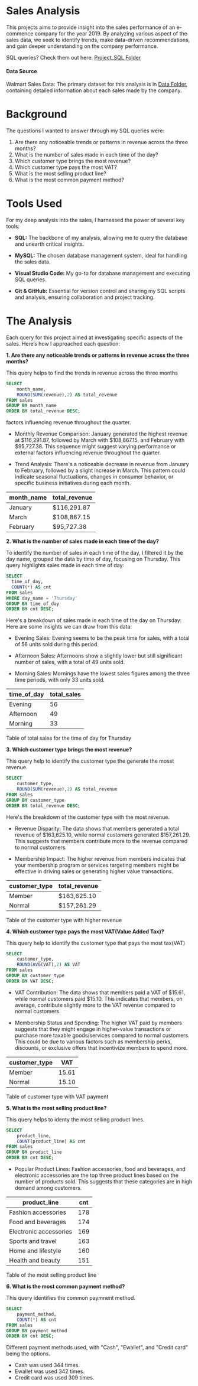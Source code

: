 # Sales Analysis

This projects aims to provide insight into the sales performance of an e-commence company for the year 2019. By analyzing various aspect of the sales data, we seek to identify trends, make data-driven recommendations, and gain deeper understanding on the company performance.

SQL queries? Check them out here: [Project_SQL Folder](Project_SQL)

#### Data Source

Walmart Sales Data: The primary dataset for this analysis is in [Data Folder](Data), containing detailed information about each sales made by the company.

# Background

The questions I wanted to answer through my SQL queries were:

1. Are there any noticeable trends or patterns in revenue across the three months?
2. What is the number of sales made in each time of the day?
3. Which customer type brings the most revenue?
4. Which customer type pays the most VAT?
5. What is the most selling product line?
6. What is the most common payment method?

# Tools Used

For my deep analysis into the sales, I harnessed the power of several key tools:

- **SQL:** The backbone of my analysis, allowing me to query the database and unearth critical insights.

- **MySQL:** The chosen database management system, ideal for handling the sales data.

- **Visual Studio Code:** My go-to for database management and executing SQL queries.

- **Git & GitHub:** Essential for version control and sharing my SQL scripts and analysis, ensuring collaboration and project tracking.

# The Analysis

Each query for this project aimed at investigating specific aspects of the sales. Here’s how I approached each question:

**1. Are there any noticeable trends or patterns in revenue across the three months?**

This query helps to find the trends in revenue across the three months

```sql
SELECT
    month_name,
    ROUND(SUM(revenue),2) AS total_revenue
FROM sales
GROUP BY month_name
ORDER BY total_revenue DESC;
```

factors influencing revenue throughout the quarter.

- Monthly Revenue Comparison: January generated the highest revenue at $116,291.87, followed by March with $108,867.15, and February with $95,727.38. This sequence might suggest varying performance or external factors influencing revenue throughout the quarter.

- Trend Analysis: There's a noticeable decrease in revenue from January to February, followed by a slight increase in March. This pattern could indicate seasonal fluctuations, changes in consumer behavior, or specific business initiatives during each month.

| month_name | total_revenue |
| ---------- | ------------- |
| January    | $116,291.87   |
| March      | $108,867.15   |
| February   | $95,727.38    |

**2. What is the number of sales made in each time of the day?**

To identify the number of sales in each time of the day, I filtered it by the day name, grouped the data by time of day, focusing on Thursday. This query highlights sales made in each time of day:

```sql
SELECT
  time_of_day,
  COUNT(*) AS cnt
FROM sales
WHERE day_name = 'Thursday'
GROUP BY time_of_day
ORDER BY cnt DESC;
```

Here's a breakdown of sales made in each time of the day on Thursday:
Here are some insights we can draw from this data:

- Evening Sales: Evening seems to be the peak time for sales, with a total of 56 units sold during this period.
- Afternoon Sales: Afternoons show a slightly lower but still significant number of sales, with a total of 49 units sold.

- Morning Sales: Mornings have the lowest sales figures among the three time periods, with only 33 units sold.

| time_of_day | total_sales |
| ----------- | ----------- |
| Evening     | 56          |
| Afternoon   | 49          |
| Morning     | 33          |

Table of total sales for the time of day for Thursday

**3. Which customer type brings the most revenue?**

This query help to identify the customer type the generate the mosst revenue.

```sql
SELECT
    customer_type,
    ROUND(SUM(revenue),2) AS total_revenue
FROM sales
GROUP BY customer_type
ORDER BY total_revenue DESC;
```

Here's the breakdown of the customer type with the most revenue.

- Revenue Disparity: The data shows that members generated a total revenue of $163,625.10, while normal customers generated $157,261.29. This suggests that members contribute more to the revenue compared to normal customers.

- Membership Impact: The higher revenue from members indicates that your membership program or services targeting members might be effective in driving sales or generating higher value transactions.

| customer_type | total_revenue |
| ------------- | ------------- |
| Member        | $163,625.10   |
| Normal        | $157,261.29   |

Table of the customer type with higher revenue

**4. Which customer type pays the most VAT(Value Added Tax)?**

This query help to identify the customer type that pays the most tax(VAT)

```sql
SELECT
	customer_type,
    ROUND(AVG(VAT),2) AS VAT
FROM sales
GROUP BY customer_type
ORDER BY VAT DESC;
```

- VAT Contribution: The data shows that members paid a VAT of $15.61, while normal customers paid $15.10. This indicates that members, on average, contribute slightly more to the VAT revenue compared to normal customers.

- Membership Status and Spending: The higher VAT paid by members suggests that they might engage in higher-value transactions or purchase more taxable goods/services compared to normal customers. This could be due to various factors such as membership perks, discounts, or exclusive offers that incentivize members to spend more.

| customer_type | VAT   |
| ------------- | ----- |
| Member        | 15.61 |
| Normal        | 15.10 |

Table of customer type with VAT payment

**5. What is the most selling product line?**

This query helps to identy the most selling product lines.

```sql
SELECT
	product_line,
    COUNT(product_line) AS cnt
FROM sales
GROUP BY product_line
ORDER BY cnt DESC;
```

- Popular Product Lines: Fashion accessories, food and beverages, and electronic accessories are the top three product lines based on the number of products sold. This suggests that these categories are in high demand among customers.

| product_line           | cnt |
| ---------------------- | --- |
| Fashion accessories    | 178 |
| Food and beverages     | 174 |
| Electronic accessories | 169 |
| Sports and travel      | 163 |
| Home and lifestyle     | 160 |
| Health and beauty      | 151 |

Table of the most selling product line

**6. What is the most common payment method?**

This query identifies the common paymnent method.

```sql
SELECT
	payment_method,
    COUNT(*) AS cnt
FROM sales
GROUP BY payment_method
ORDER BY cnt DESC;
```

Different payment methods used, with "Cash", "Ewallet", and "Credit card" being the options.

- Cash was used 344 times.
- Ewallet was used 342 times.
- Credit card was used 309 times.
